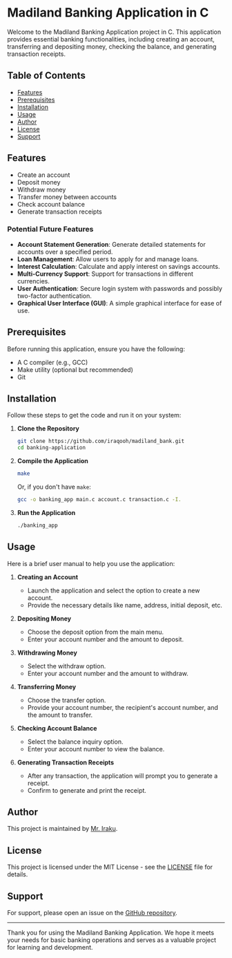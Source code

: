 # Madiland Banking Application in C

Welcome to the Madiland Banking Application project in C. This application provides essential banking functionalities, including creating an account, transferring and depositing money, checking the balance, and generating transaction receipts.

## Table of Contents
- [Features](#features)
- [Prerequisites](#prerequisites)
- [Installation](#installation)
- [Usage](#usage)
- [Author](#author)
- [License](#license)
- [Support](#support)

## Features
- Create an account
- Deposit money
- Withdraw money
- Transfer money between accounts
- Check account balance
- Generate transaction receipts

### Potential Future Features
- **Account Statement Generation**: Generate detailed statements for accounts over a specified period.
- **Loan Management**: Allow users to apply for and manage loans.
- **Interest Calculation**: Calculate and apply interest on savings accounts.
- **Multi-Currency Support**: Support for transactions in different currencies.
- **User Authentication**: Secure login system with passwords and possibly two-factor authentication.
- **Graphical User Interface (GUI)**: A simple graphical interface for ease of use.

## Prerequisites
Before running this application, ensure you have the following:
- A C compiler (e.g., GCC)
- Make utility (optional but recommended)
- Git

## Installation
Follow these steps to get the code and run it on your system:

1. **Clone the Repository**
    ```sh
    git clone https://github.com/iraqooh/madiland_bank.git
    cd banking-application
    ```

2. **Compile the Application**
    ```sh
    make
    ```
    Or, if you don't have `make`:
    ```sh
    gcc -o banking_app main.c account.c transaction.c -I.
    ```

3. **Run the Application**
    ```sh
    ./banking_app
    ```

## Usage
Here is a brief user manual to help you use the application:

1. **Creating an Account**
    - Launch the application and select the option to create a new account.
    - Provide the necessary details like name, address, initial deposit, etc.

2. **Depositing Money**
    - Choose the deposit option from the main menu.
    - Enter your account number and the amount to deposit.

3. **Withdrawing Money**
    - Select the withdraw option.
    - Enter your account number and the amount to withdraw.

4. **Transferring Money**
    - Choose the transfer option.
    - Provide your account number, the recipient's account number, and the amount to transfer.

5. **Checking Account Balance**
    - Select the balance inquiry option.
    - Enter your account number to view the balance.

6. **Generating Transaction Receipts**
    - After any transaction, the application will prompt you to generate a receipt.
    - Confirm to generate and print the receipt.

## Author
This project is maintained by [Mr. Iraku](https://github.com/iraqooh/).

## License
This project is licensed under the MIT License - see the [LICENSE](LICENSE) file for details.

## Support
For support, please open an issue on the [GitHub repository](https://github.com/iraqooh/madiland_bank/issues).

---

Thank you for using the Madiland Banking Application. We hope it meets your needs for basic banking operations and serves as a valuable project for learning and development.
